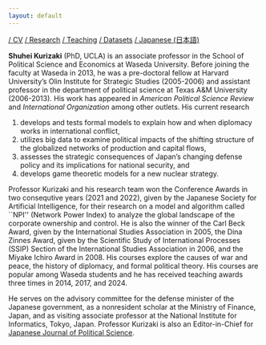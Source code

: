```yaml
---
layout: default
---
```


[/ CV](https://www.dropbox.com/scl/fi/jhus532e3r914euxvokpm/kurizaki-cv.pdf) [/ Research](http://www.f.waseda.jp/kurizaki/research.html) [/ Teaching](http://www.f.waseda.jp/kurizaki/teaching.html) [/ Datasets](http://www.f.waseda.jp/kurizaki/data.html) [/ Japanese (日本語)](https://skurizaki.github.io/jpn/)

**Shuhei Kurizaki** (PhD, UCLA) is an associate professor in the School of Political Science and Economics at Waseda University. Before joining the faculty at Waseda in 2013, he was a pre-doctoral fellow at Harvard University’s Olin Institute for Strategic Studies (2005-2006) and assistant professor in the department of political science at Texas A&M University (2006-2013). His work has appeared in <i>American Political Science Review</i> and <i>International Organization</i> among other outlets. His current research
 1. develops and tests formal models to explain how and when diplomacy works in international conflict,
 2. utilizes big data to examine political impacts of the shifting structure of the globalized networks of production and capital flows,
 3. assesses the strategic consequences of Japan’s changing defense policy and its implications for national security, and
 4. develops game theoretic models for a new nuclear strategy.

Professor Kurizaki and his research team won the Conference Awards in two consequtive years (2021 and 2022), given by the Japanese Society for Artificial Intelligence, for their research on a model and algorithm called ``NPI'' (Network Power Index) to analyze the global landscape of the corporate ownership and control.  He is also the winner of the Carl Beck Award, given by the International Studies Association in 2005, the Dina Zinnes Award, given by the Scientific Study of International Processes (SSIP) Section of the International Studies Association in 2006, and the Miyake Ichiro Award in 2008. His courses explore the causes of war and peace, the history of diplomacy, and formal political theory. His courses are popular among Waseda students and he has received teaching awards three times in 2014, 2017, and 2024.

He serves on the advisory committee for the defense minister of the Japanese government, as a nonresident scholar at the Ministry of Finance, Japan, and as visiting associate professor at the National Institute for Informatics, Tokyo, Japan.  Professor Kurizaki is also an Editor-in-Chief for [Japanese Journal of Political Science](https://www.cambridge.org/core/journals/japanese-journal-of-political-science).


